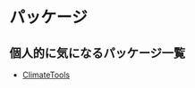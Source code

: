 # パッケージ

<!--
## パッケージとは

## インストール

-->


## 個人的に気になるパッケージ一覧
 * [ClimateTools](https://github.com/JuliaClimate/ClimateTools.jl)
